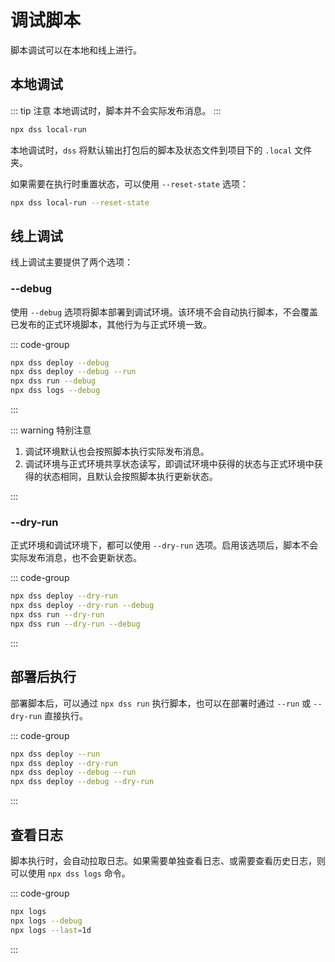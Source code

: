 # 调试脚本

脚本调试可以在本地和线上进行。

## 本地调试

::: tip 注意
本地调试时，脚本并不会实际发布消息。
:::

```bash
npx dss local-run
```

本地调试时，`dss` 将默认输出打包后的脚本及状态文件到项目下的 `.local` 文件夹。

如果需要在执行时重置状态，可以使用 `--reset-state` 选项：

```bash
npx dss local-run --reset-state
```

## 线上调试

线上调试主要提供了两个选项：

### --debug

使用 `--debug` 选项将脚本部署到调试环境。该环境不会自动执行脚本，不会覆盖已发布的正式环境脚本，其他行为与正式环境一致。

::: code-group

```bash [使用示例]
npx dss deploy --debug
npx dss deploy --debug --run
npx dss run --debug
npx dss logs --debug
```

:::

::: warning 特别注意

1. 调试环境默认也会按照脚本执行实际发布消息。
2. 调试环境与正式环境共享状态读写，即调试环境中获得的状态与正式环境中获得的状态相同，且默认会按照脚本执行更新状态。

:::

### --dry-run

正式环境和调试环境下，都可以使用 `--dry-run` 选项。启用该选项后，脚本不会实际发布消息，也不会更新状态。

::: code-group

```bash [使用示例]
npx dss deploy --dry-run
npx dss deploy --dry-run --debug
npx dss run --dry-run
npx dss run --dry-run --debug
```

:::

## 部署后执行

部署脚本后，可以通过 `npx dss run` 执行脚本，也可以在部署时通过 `--run` 或 `--dry-run` 直接执行。

::: code-group

```bash [使用示例]
npx dss deploy --run
npx dss deploy --dry-run
npx dss deploy --debug --run
npx dss deploy --debug --dry-run
```

:::

## 查看日志

脚本执行时，会自动拉取日志。如果需要单独查看日志、或需要查看历史日志，则可以使用 `npx dss logs` 命令。

::: code-group

```bash [使用示例]
npx logs
npx logs --debug
npx logs --last=1d
```

:::
